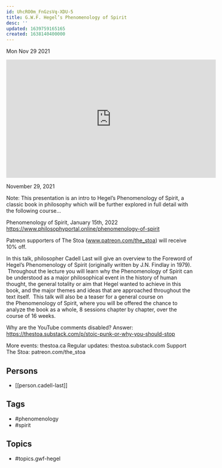```yaml
---
id: UhcRO0m_FnGzsVq-XDU-5
title: G.W.F. Hegel’s Phenomenology of Spirit
desc: ''
updated: 1639759165165
created: 1638140400000
---
```





Mon Nov 29 2021

<iframe width="560" height="315" src="https://www.youtube.com/embed/Vw6nLxSV7Cg" title="G.W.F. Hegel’s Phenomenology of Spirit w/ Cadell Last" frameborder="0" allow="accelerometer; autoplay; clipboard-write; encrypted-media; gyroscope; picture-in-picture" allowfullscreen ></iframe>

November 29, 2021

Note: This presentation is an intro to Hegel’s Phenomenology of Spirit, a classic book in philosophy which will be further explored in full detail with the following course...

Phenomenology of Spirit, January 15th, 2022
https://www.philosophyportal.online/phenomenology-of-spirit

Patreon supporters of The Stoa (www.patreon.com/the_stoa) will receive 10% off. 

In this talk, philosopher Cadell Last will give an overview to the Foreword of Hegel’s Phenomenology of Spirit (originally written by J.N. Findlay in 1979).  Throughout the lecture you will learn why the Phenomenology of Spirit can be understood as a major philosophical event in the history of human thought, the general totality or aim that Hegel wanted to achieve in this book, and the major themes and ideas that are approached throughout the text itself.  This talk will also be a teaser for a general course on the Phenomenology of Spirit, where you will be offered the chance to analyze the book as a whole, 8 sessions chapter by chapter, over the course of 16 weeks.  

Why are the YouTube comments disabled? Answer: https://thestoa.substack.com/p/stoic-punk-or-why-you-should-stop

More events: thestoa.ca
Regular updates: thestoa.substack.com
Support The Stoa: patreon.com/the_stoa

## Persons

- [[person.cadell-last]]

## Tags

- #phenomenology
- #spirit

## Topics

- #topics.gwf-hegel

